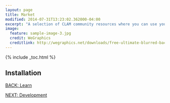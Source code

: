 ```yaml
---
layout: page
title: Market
modified: 2014-07-31T13:23:02.362000-04:00
excerpt: "A selection of CLAM community resources where you can use your CLAMs."
image:
  feature: sample-image-3.jpg
  credit: WeGraphics
  creditlink: http://wegraphics.net/downloads/free-ultimate-blurred-background-pack/
---
```


{% include _toc.html %}

## Installation

<div><a markdown="0" href="{{ site.url }}/learn" class="btn">BACK: Learn</a>

<a markdown="0" href="{{ site.url }}/learn/development" class="btn">NEXT: Development</a></div>